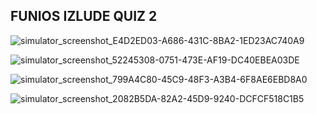 ## FUNIOS IZLUDE QUIZ 2

![simulator_screenshot_E4D2ED03-A686-431C-8BA2-1ED23AC740A9](https://user-images.githubusercontent.com/35651583/189088842-8c07c431-9823-42ba-bccc-196d1d0a198c.png)


![simulator_screenshot_52245308-0751-473E-AF19-DC40EBEA03DE](https://user-images.githubusercontent.com/35651583/189089017-7366d20a-53be-448a-ada1-e8c0d7c43808.png)


![simulator_screenshot_799A4C80-45C9-48F3-A3B4-6F8AE6EBD8A0](https://user-images.githubusercontent.com/35651583/189089125-68f1bfa3-7c77-4401-99e3-1b2bbb7ca6bc.png)


![simulator_screenshot_2082B5DA-82A2-45D9-9240-DCFCF518C1B5](https://user-images.githubusercontent.com/35651583/189089155-1a75bc93-12d5-4adb-a8a9-d64bea959364.png)